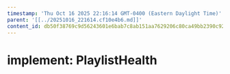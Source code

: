 ```yaml
---
timestamp: 'Thu Oct 16 2025 22:16:14 GMT-0400 (Eastern Daylight Time)'
parent: '[[../20251016_221614.cf10e4b6.md]]'
content_id: db50f38769c9d56243601e6bab7c8ab151aa7629206c80ca49bb2390c9246b34
---
```


# implement: PlaylistHealth
